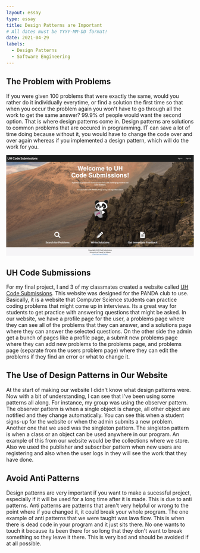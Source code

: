 ```yaml
---
layout: essay
type: essay
title: Design Patterns are Important
# All dates must be YYYY-MM-DD format!
date: 2021-04-29
labels:
  - Design Patterns
  - Software Engineering
---
```


## The Problem with Problems

If you were given 100 problems that were exactly the same, would you rather do it individually everytime, or find a solution the first time so that when you occur the problem again you won't have to go through all the work to get the same answer? 99.9% of people would want the second option. That is where design patterns come in. Design patterns are solutions to common problems that are occured in programming. IT can save a lot of time doing because without it, you would have to change the code over and over again whereas if you implemented a design pattern, which will do the work for you. 

<img class="ui medium right floated rounded image" src="../images/uhcodesubmissions.png">

## UH Code Submissions

For my final project, I and 3 of my classmates created a website called [UH Code Submissions](https://uh-code-submissions.github.io/). This website was designed for the PANDA club to use. Basically, it is a website that Computer Science students can practice coding problems that might come up in interviews. Its a great way for students to get practice with answering questions that might be asked. In our website, we have a profile page for the user, a problems page where they can see all of the problems that they can answer, and a solutions page where they can answer the selected questions. On the other side the admin get a bunch of pages like a profile page, a submit new problems page where they can add new problems to the problems page, and problems page (separate from the users problem page) where they can edit the problems if they find an error or what to change it.

## The Use of Design Patterns in Our Website

At the start of making our website I didn't know what design patterns were. Now with a bit of understanding, I can see that I've been using some patterns all along. For instance, my group was using the observer pattern. The observer pattern is when a single object is change, all other object are notified and they change automatically. You can see this when a student signs-up for the website or when the admin submits a new problem. Another one that we used was the singleton pattern. The singleton pattern is when a class or an object can be used anywhere in our program. An example of this from our website would be the collections where we store. Also we used the publisher and subscriber pattern when new users are registering and also when the user logs in they will see the work that they have done.

## Avoid Anti Patterns

Design patterns are very important if you want to make a sucessful project, especially if it will be used for a long time after it is made. This is due to anti patterns. Anti patterns are patterns that aren't very helpful or wrong to the point where if you changed it, it could break your whole program. The one example of anti patterns that we were taught was lava flow. This is when there is dead code in your program and it just sits there. No one wants to touch it because its been there for so long that they don't want to break something so they leave it there. This is very bad and should be avoided if at all possible.

